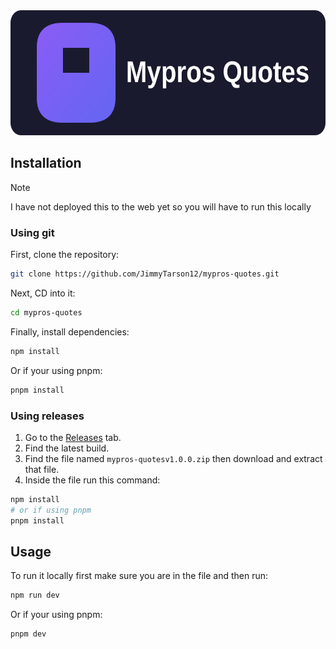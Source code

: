 <div align=center>
  <img src=readme-banner.svg/ height="200px">
  <br>
</div>

## Installation

> [!Note]
> I have not deployed this to the web yet so you will have to run this locally

### Using git

First, clone the repository:
```bash
git clone https://github.com/JimmyTarson12/mypros-quotes.git
```
Next, CD into it:
```bash
cd mypros-quotes
```
Finally, install dependencies:
```bash
npm install
```
Or if your using pnpm:
```bash
pnpm install
```

### Using releases

1. Go to the [Releases](https://github.com/JimmyTarson12/mypros-quotes/releases) tab.
2. Find the latest build.
3. Find the file named `mypros-quotesv1.0.0.zip` then download and extract that file.
4. Inside the file run this command:
```bash
npm install
# or if using pnpm
pnpm install
```

## Usage

To run it locally first make sure you are in the file and then run:
```bash
npm run dev
```
Or if your using pnpm:
```bash
pnpm dev
```

